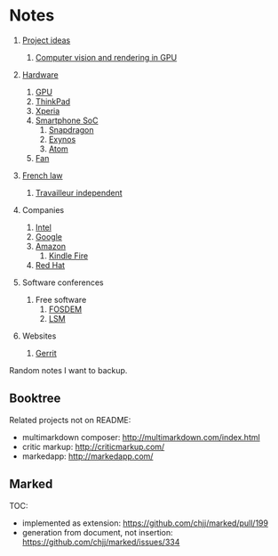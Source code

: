 # Notes

1.  [Project ideas](project-ideas.md)
    1. [Computer vision and rendering in GPU](computer-vision-and-rendering-in-gpu.md)
1.  [Hardware](hardware.md)
    1.  [GPU](gpu.md)
    1.  [ThinkPad](thinkpad.md)
    1.  [Xperia](xperia.md)
    1.  [Smartphone SoC](smartphone-soc.md)
        1.  [Snapdragon](snapdragon.md)
        1.  [Exynos](exynos.md)
        1.  [Atom](atom.md)
    1.  [Fan](fan.md)
1.  [French law](french-law.md)
    1.  [Travailleur independent](travailleur-independant.md)
1.  Companies
    1.  [Intel](intel.md)
    1.  [Google](google.md)
    1.  [Amazon](amazon.md)
        1. [Kindle Fire](kindle-fire.md)
    1.  [Red Hat](red-hat.md)
1.  Software conferences
    1.  Free software
        1. [FOSDEM](fosdem.md)
        1. [LSM](https://en.wikipedia.org/wiki/Libre_Software_Meeting)

1.  Websites
    1. [Gerrit](gerrit.md)

Random notes I want to backup.

## Booktree

Related projects not on README:

- multimarkdown composer: http://multimarkdown.com/index.html
- critic markup: http://criticmarkup.com/
- markedapp: http://markedapp.com/

## Marked

TOC:

- implemented as extension: https://github.com/chjj/marked/pull/199
- generation from document, not insertion: https://github.com/chjj/marked/issues/334
